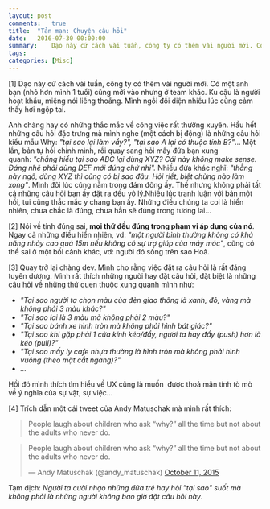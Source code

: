 ```yaml
---
layout: post
comments:   true
title:  "Tản mạn: Chuyện câu hỏi"
date:   2016-07-30 00:00:00
summary:    Dạo này cứ cách vài tuần, công ty có thêm vài người mới. Có một anh bạn (nhỏ hơn mình 1 tuổi) cũng mới vào nhưng ở team khác. Ku cậu là người hoạt khẩu, miệng nói liếng thoắng. Mình ngồi đối diện nhiều lúc cũng cảm thấy hơi ngộp tai.
tags:	
categories: [Misc]
---
```


[1] Dạo này cứ cách vài tuần, công ty có thêm vài người mới. Có một anh bạn (nhỏ hơn mình 1 tuổi) cũng mới vào nhưng ở team khác. Ku cậu là người hoạt khẩu, miệng nói liếng thoắng. Mình ngồi đối diện nhiều lúc cũng cảm thấy hơi ngộp tai.

Anh chàng hay có những thắc mắc về công việc rất thường xuyên. Hầu hết những câu hỏi đặc trưng mà mình nghe (một cách bị động) là những câu hỏi kiểu mẫu Why: *"tại sao lại làm vầy?", "tại sao A lại có thuộc tính B?"*... Một lần, bản tự hỏi chính mình, rồi quay sang hỏi mấy đứa bạn xung quanh: *"chẳng hiểu tại sao ABC lại dùng XYZ? Cái này không make sense. Đáng nhẽ phải dùng DEF mới đúng chứ nhỉ".* Nhiều đứa khác nghĩ: *"thằng này ngộ, dùng XYZ thì cũng có bị sao đâu. Hỏi riết, biết chừng nào làm xong"*. Mình đôi lúc cũng nằm trong đám đông ấy. Thế nhưng không phải tất cả những câu hỏi bạn ấy đặt ra đều vô lý.Nhiều lúc tranh luận với bản một hồi, tui cũng thắc mắc y chang bạn ấy. Những điều chúng ta coi là hiển nhiên, chưa chắc là đúng, chưa hẳn sẽ đúng trong tương lai...

[2] Nói về tính đúng sai, <strong>mọi thứ đều đúng trong phạm vi áp dụng của nó</strong>. Ngay cả những điều hiển nhiên, vd: *"một người bình thường không có khả năng nhảy cao quá 15m nếu không có sự trợ giúp của máy móc"*, cũng có thể sai ở một bối cảnh khác, vd: người đó sống trên sao Hoả.

[3] Quay trở lại chàng dev. Mình cho rằng việc đặt ra câu hỏi là rất đáng tuyên dương. Mình rất thích những người hay đặt câu hỏi, đặt biệt là những câu hỏi về những thứ quen thuộc xung quanh mình như:


- *"Tại sao người ta chọn màu của đèn giao thông là xanh, đỏ, vàng mà không phải 3 màu khác?"*
- *"Tại sao lại là 3 màu mà không phải 2 màu?"*
- *"Tại sao bánh xe hình tròn mà không phải hình bát giác?"*
- *"Tại sao khi gặp phải 1 cửa kính kéo/đẩy, người ta hay đẩy (push) hơn là kéo (pull)?"*
- *"Tại sao mấy ly cafe nhựa thường là hình tròn mà không phải hình vuông (theo mặt cắt ngang)?"*
- *...*

Hồi đó mình thích tìm hiểu về UX cũng là muốn  được thoả mãn tính tò mò về ý nghĩa của sự vật, sự việc...

[4] Trích dẫn một cái tweet của Andy Matuschak mà mình rất thích:

> People laugh about children who ask “why?” all the time but not about the adults who never do.

<blockquote class="twitter-tweet" data-lang="en"><p lang="en" dir="ltr">People laugh about children who ask “why?” all the time but not about the adults who never do.</p>&mdash; Andy Matuschak (@andy_matuschak) <a href="https://twitter.com/andy_matuschak/status/653326309666361344">October 11, 2015</a></blockquote>
<script async src="//platform.twitter.com/widgets.js" charset="utf-8"></script>

Tạm dịch: *Người ta cười nhạo những đứa trẻ hay hỏi "tại sao" suốt mà không phải là những người không bao giờ đặt câu hỏi này*.

